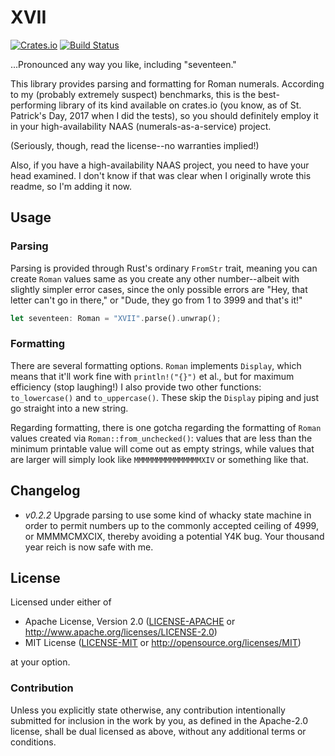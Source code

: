 # XVII

[![Crates.io](https://img.shields.io/crates/v/xvii.svg)](https://crates.io/crates/xvii)
[![Build Status](https://travis-ci.org/archer884/xvii.svg?branch=master)](https://travis-ci.org/archer884/xvii)

...Pronounced any way you like, including "seventeen."

This library provides parsing and formatting for Roman numerals. According to my (probably extremely suspect) benchmarks, this is the best-performing library of its kind available on crates.io (you know, as of St. Patrick's Day, 2017 when I did the tests), so you should definitely employ it in your high-availability NAAS (numerals-as-a-service) project.

(Seriously, though, read the license--no warranties implied!)

Also, if you have a high-availability NAAS project, you need to have your head examined. I don't know if that was clear when I originally wrote this readme, so I'm adding it now.

## Usage

### Parsing

Parsing is provided through Rust's ordinary `FromStr` trait, meaning you can create `Roman` values same as you create any other number--albeit with slightly simpler error cases, since the only possible errors are "Hey, that letter can't go in there," or "Dude, they go from 1 to 3999 and that's it!"

```rust
let seventeen: Roman = "XVII".parse().unwrap();
```

### Formatting

There are several formatting options. `Roman` implements `Display`, which means that it'll work fine with `println!("{}")` et al., but for maximum efficiency (stop laughing!) I also provide two other functions: `to_lowercase()` and `to_uppercase()`. These skip the `Display` piping and just go straight into a new string.

Regarding formatting, there is one gotcha regarding the formatting of `Roman` values created via `Roman::from_unchecked()`: values that are less than the minimum printable value will come out as empty strings, while values that are larger will simply look like `MMMMMMMMMMMMMMMXIV` or something like that.

## Changelog

* *v0.2.2* Upgrade parsing to use some kind of whacky state machine in order to permit numbers up to the commonly accepted ceiling of 4999, or MMMMCMXCIX, thereby avoiding a potential Y4K bug. Your thousand year reich is now safe with me.

## License

Licensed under either of

* Apache License, Version 2.0 ([LICENSE-APACHE][apc] or http://www.apache.org/licenses/LICENSE-2.0)
* MIT License ([LICENSE-MIT][mit] or http://opensource.org/licenses/MIT)

at your option.

### Contribution

Unless you explicitly state otherwise, any contribution intentionally submitted for inclusion in the work by you, as defined in the Apache-2.0 license, shall be dual licensed as above, without any additional terms or conditions.

[apc]:https://github.com/archer884/xvii/blob/master/LICENSE-APACHE
[mit]:https://github.com/archer884/xvii/blob/master/LICENSE-MIT
